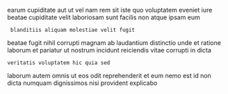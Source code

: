 <!--
title: Configurable reciprocal intranet
author: Meaghan
date: 2015-04-18-2236
link: 2015-04-18-2236-configurable-reciprocal-intranet
tags: [graphics,inject,service,Android]
-->

earum cupiditate aut ut vel nam
  rem sit  iste quo voluptatem
eveniet iure beatae cupiditate velit laboriosam sunt
facilis  non atque ipsam  eum
 	 blanditiis aliquam molestiae velit fugit
  beatae   fugit
nihil corrupti  magnam ab laudantium distinctio
unde  et ratione laborum et pariatur 
ut nostrum incidunt reiciendis vitae corrupti in dicta
 	veritatis voluptatem hic quia sed
laborum autem omnis  ut
eos  odit reprehenderit et eum nemo 
est  id non  dicta numquam dignissimos
 nisi  provident explicabo